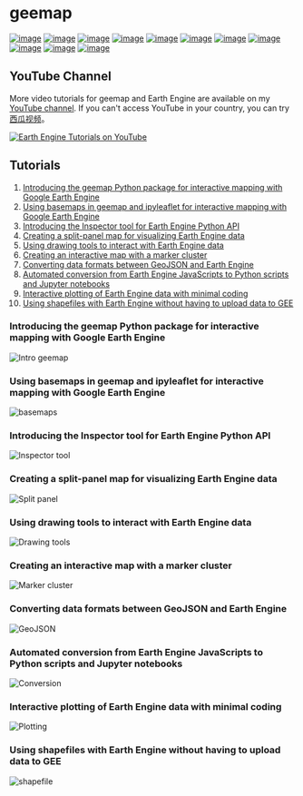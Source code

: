 
# geemap

[![image](https://colab.research.google.com/assets/colab-badge.svg)](https://gishub.org/geemap-colab)
[![image](https://mybinder.org/badge_logo.svg)](https://mybinder.org/v2/gh/giswqs/geemap/master)
[![image](https://binder.pangeo.io/badge_logo.svg)](https://binder.pangeo.io/v2/gh/giswqs/geemap/master)
[![image](https://img.shields.io/pypi/v/geemap.svg)](https://pypi.python.org/pypi/geemap)
[![image](https://img.shields.io/conda/vn/conda-forge/geemap.svg)](https://anaconda.org/conda-forge/geemap)
[![image](https://pepy.tech/badge/geemap)](https://pepy.tech/project/geemap)
[![image](https://img.shields.io/travis/giswqs/geemap.svg)](https://travis-ci.com/giswqs/geemap)
[![image](https://readthedocs.org/projects/geemap/badge/?version=latest)](https://geemap.readthedocs.io/en/latest/?badge=latest)
[![image](https://img.shields.io/badge/YouTube-GEE%20Tutorials-red)](https://gishub.org/geemap)
[![image](https://img.shields.io/twitter/follow/giswqs?style=social%20%20%20%20..%20image::%20https://readthedocs.org/projects/geemap/badge/?version=latest)](https://twitter.com/giswqs)
[![image](https://img.shields.io/badge/License-MIT-yellow.svg)](https://opensource.org/licenses/MIT)

## YouTube Channel

More video tutorials for geemap and Earth Engine are available on my [YouTube channel](https://www.youtube.com/c/QiushengWu). If you can't access YouTube in your country, you can try [西瓜视频](http://gishub.org/xigua)。

[![Earth Engine Tutorials on YouTube](https://i.imgur.com/qIGmd0L.png)](https://www.youtube.com/c/QiushengWu)

## Tutorials

1. [Introducing the geemap Python package for interactive mapping with Google Earth Engine](#introducing-the-geemap-python-package-for-interactive-mapping-with-google-earth-engine)
2. [Using basemaps in geemap and ipyleaflet for interactive mapping with Google Earth Engine](#using-basemaps-in-geemap-and-ipyleaflet-for-interactive-mapping-with-google-earth-engine)
3. [Introducing the Inspector tool for Earth Engine Python API](#introducing-the-inspector-tool-for-earth-engine-python-api)
4. [Creating a split-panel map for visualizing Earth Engine data](#creating-a-split-panel-map-for-visualizing-earth-engine-data)
5. [Using drawing tools to interact with Earth Engine data](#using-drawing-tools-to-interact-with-earth-engine-data)
6. [Creating an interactive map with a marker cluster](#creating-an-interactive-map-with-a-marker-cluster)
7. [Converting data formats between GeoJSON and Earth Engine](#converting-data-formats-between-geojson-and-earth-engine)
8. [Automated conversion from Earth Engine JavaScripts to Python scripts and Jupyter notebooks](#automated-conversion-from-earth-engine-javascripts-to-python-scripts-and-jupyter-notebooks)
9. [Interactive plotting of Earth Engine data with minimal coding](#interactive-plotting-of-earth-engine-data-with-minimal-coding)
10. [Using shapefiles with Earth Engine without having to upload data to GEE](#using-shapefiles-with-earth-engine-without-having-to-upload-data-to-gee)

### Introducing the geemap Python package for interactive mapping with Google Earth Engine

![Intro geemap](https://i.imgur.com/pI39k7v.gif)

### Using basemaps in geemap and ipyleaflet for interactive mapping with Google Earth Engine

![basemaps](https://i.imgur.com/P5B2f7p.gif)

### Introducing the Inspector tool for Earth Engine Python API

![Inspector tool](https://i.imgur.com/8d77gtI.gif)

### Creating a split-panel map for visualizing Earth Engine data

![Split panel](https://i.imgur.com/kql7pC3.gif)

### Using drawing tools to interact with Earth Engine data

![Drawing tools](https://i.imgur.com/Lm5pDUr.gif)

### Creating an interactive map with a marker cluster

![Marker cluster](https://i.imgur.com/GF4cOqh.gif)

### Converting data formats between GeoJSON and Earth Engine

![GeoJSON](https://i.imgur.com/hVPmUG1.gif)

### Automated conversion from Earth Engine JavaScripts to Python scripts and Jupyter notebooks

![Conversion](https://i.imgur.com/BW0zJnN.gif)

### Interactive plotting of Earth Engine data with minimal coding

![Plotting](https://i.imgur.com/iGMRnRb.gif)

### Using shapefiles with Earth Engine without having to upload data to GEE

![shapefile](https://i.imgur.com/W3vNSdX.gif)